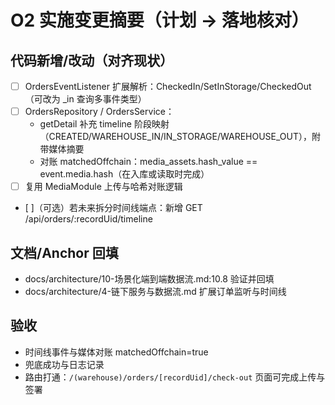 # O2 实施变更摘要（计划 → 落地核对）

## 代码新增/改动（对齐现状）
- [ ] OrdersEventListener 扩展解析：CheckedIn/SetInStorage/CheckedOut（可改为 _in 查询多事件类型）
- [ ] OrdersRepository / OrdersService：
  - getDetail 补充 timeline 阶段映射（CREATED/WAREHOUSE_IN/IN_STORAGE/WAREHOUSE_OUT），附带媒体摘要
  - 对账 matchedOffchain：media_assets.hash_value == event.media.hash（在入库或读取时完成）
- [ ] 复用 MediaModule 上传与哈希对账逻辑
- [ ]（可选）若未来拆分时间线端点：新增 GET /api/orders/:recordUid/timeline

## 文档/Anchor 回填
- docs/architecture/10-场景化端到端数据流.md:10.8 验证并回填
- docs/architecture/4-链下服务与数据流.md 扩展订单监听与时间线

## 验收
- 时间线事件与媒体对账 matchedOffchain=true
- 兜底成功与日志记录
- 路由打通：`/(warehouse)/orders/[recordUid]/check-out` 页面可完成上传与签署
